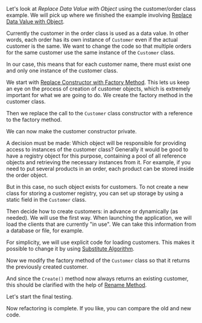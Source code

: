 Let's look at <i>Replace Data Value with Object</i> using the customer/order class example. We will pick up where we finished the example involving <a href="/replace-data-value-with-object">Replace Data Value with Object</a>.

Currently the customer in the order class is used as a data value. In other words, each order has its own instance of <code>Customer</code> even if the actual customer is the same. We want to change the code so that multiple orders for the same customer use the same instance of the <code>Customer</code> class.

In our case, this means that for each customer name, there must exist one and only one instance of the customer class.

We start with <a href="/replace-constructor-with-factory-method">Replace Constructor with Factory Method</a>. This lets us keep an eye on the process of creation of customer objects, which is extremely important for what we are going to do. We create the factory method in the customer class.

Then we replace the call to the <code>Customer</code> class constructor with a reference to the factory method.

We can now make the customer constructor private.

A decision must be made: Which object will be responsible for providing access to instances of the customer class? Generally it would be good to have a registry object for this purpose, containing a pool of all reference objects and retrieving the necessary instances from it. For example, if you need to put several products in an order, each product can be stored inside the order object.

But in this case, no such object exists for customers. To not create a new class for storing a customer registry, you can set up storage by using a static field in the <code>Customer</code> class.

Then decide how to create customers: in advance or dynamically (as needed). We will use the first way. When launching the application, we will load the clients that are currently "in use". We can take this information from a database or file, for example.

For simplicity, we will use explicit code for loading customers. This makes it possible to change it by using <a href="/substitute-algorithm">Substitute Algorithm</a>.

Now we modify the factory method of the <code>Customer</code> class so that it returns the previously created customer.

And since the <code>Create()</code> method now always returns an existing customer, this should be clarified with the help of <a href="/rename-method">Rename Method</a>.

Let's start the final testing.

Now refactoring is complete. If you like, you can compare the old and new code.